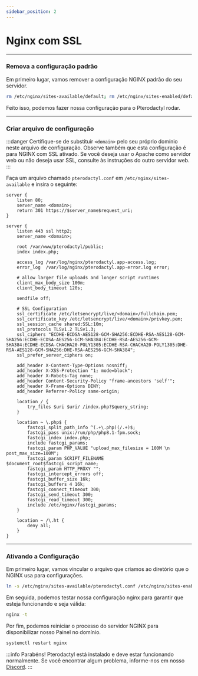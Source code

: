 ```yaml
---
sidebar_position: 2
---
```


# Nginx com SSL

***

### Remova a configuração padrão

Em primeiro lugar, vamos remover a configuração NGINX padrão do seu servidor.
```bash
rm /etc/nginx/sites-available/default; rm /etc/nginx/sites-enabled/default
```

Feito isso, podemos fazer nossa configuração para o Pterodactyl rodar.

***

### Criar arquivo de configuração

:::danger
Certifique-se de substituir `<domain>` pelo seu próprio domínio neste arquivo de configuração.
Observe também que esta configuração é para NGINX com SSL ativado.
Se você deseja usar o Apache como servidor web ou não deseja usar SSL, consulte
às instruções do outro servidor web.
:::

Faça um arquivo chamado `pterodactyl.conf` em `/etc/nginx/sites-available` e insira o seguinte:

```nginx
server {
    listen 80;
    server_name <domain>;
    return 301 https://$server_name$request_uri;
}

server {
    listen 443 ssl http2;
    server_name <domain>;

    root /var/www/pterodactyl/public;
    index index.php;

    access_log /var/log/nginx/pterodactyl.app-access.log;
    error_log  /var/log/nginx/pterodactyl.app-error.log error;

    # allow larger file uploads and longer script runtimes
    client_max_body_size 100m;
    client_body_timeout 120s;

    sendfile off;

    # SSL Configuration
    ssl_certificate /etc/letsencrypt/live/<domain>/fullchain.pem;
    ssl_certificate_key /etc/letsencrypt/live/<domain>/privkey.pem;
    ssl_session_cache shared:SSL:10m;
    ssl_protocols TLSv1.2 TLSv1.3;
    ssl_ciphers "ECDHE-ECDSA-AES128-GCM-SHA256:ECDHE-RSA-AES128-GCM-SHA256:ECDHE-ECDSA-AES256-GCM-SHA384:ECDHE-RSA-AES256-GCM-SHA384:ECDHE-ECDSA-CHACHA20-POLY1305:ECDHE-RSA-CHACHA20-POLY1305:DHE-RSA-AES128-GCM-SHA256:DHE-RSA-AES256-GCM-SHA384";
    ssl_prefer_server_ciphers on;

    add_header X-Content-Type-Options nosniff;
    add_header X-XSS-Protection "1; mode=block";
    add_header X-Robots-Tag none;
    add_header Content-Security-Policy "frame-ancestors 'self'";
    add_header X-Frame-Options DENY;
    add_header Referrer-Policy same-origin;

    location / {
        try_files $uri $uri/ /index.php?$query_string;
    }

    location ~ \.php$ {
        fastcgi_split_path_info ^(.+\.php)(/.+)$;
        fastcgi_pass unix:/run/php/php8.1-fpm.sock;
        fastcgi_index index.php;
        include fastcgi_params;
        fastcgi_param PHP_VALUE "upload_max_filesize = 100M \n post_max_size=100M";
        fastcgi_param SCRIPT_FILENAME $document_root$fastcgi_script_name;
        fastcgi_param HTTP_PROXY "";
        fastcgi_intercept_errors off;
        fastcgi_buffer_size 16k;
        fastcgi_buffers 4 16k;
        fastcgi_connect_timeout 300;
        fastcgi_send_timeout 300;
        fastcgi_read_timeout 300;
        include /etc/nginx/fastcgi_params;
    }

    location ~ /\.ht {
        deny all;
    }
}
```

***

### Ativando a Configuração

Em primeiro lugar, vamos vincular o arquivo que criamos ao diretório que o NGINX usa para configurações.
```bash
ln -s /etc/nginx/sites-available/pterodactyl.conf /etc/nginx/sites-enabled/pterodactyl.conf
```

Em seguida, podemos testar nossa configuração nginx para garantir que esteja funcionando e seja válida:
```bash
nginx -t
```

Por fim, podemos reiniciar o processo do servidor NGINX para disponibilizar nosso Painel no domínio.
```bash
systemctl restart nginx
```

:::info Parabéns!
Pterodactyl está instalado e deve estar funcionando normalmente.
Se você encontrar algum problema, informe-nos em nosso [Discord](https://discord.gg/8r7n7mU33R).
:::
